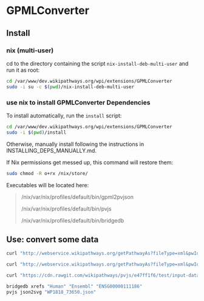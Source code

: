 # GPMLConverter

## Install

### nix (multi-user)
cd to the directory containing the script `nix-install-deb-multi-user` and run it as root:
```sh
cd /var/www/dev.wikipathways.org/wpi/extensions/GPMLConverter
sudo -i su -c $(pwd)/nix-install-deb-multi-user
```

### use nix to install GPMLConverter Dependencies

To install automatically, run the `install` script:
```sh
cd /var/www/dev.wikipathways.org/wpi/extensions/GPMLConverter
sudo -i $(pwd)/install
```

Otherwise, manually install following the instructions in INSTALLING_DEPS_MANUALLY.md.

If Nix permissions get messed up, this command will restore them:
```sh
sudo chmod -R o+rx /nix/store/
```

Executables will be located here:
> /nix/var/nix/profiles/default/bin/gpml2pvjson
>
> /nix/var/nix/profiles/default/bin/pvjs
>
> /nix/var/nix/profiles/default/bin/bridgedb

## Use: convert some data

```sh
curl "http://webservice.wikipathways.org/getPathwayAs?fileType=xml&pwId=WP554&revision=77712&format=json" | jq -r .data | base64 --decode | gpml2pvjson --id "http://identifiers.org/wikipathways/WP554" --pathway-version "77712"

curl "http://webservice.wikipathways.org/getPathwayAs?fileType=xml&pwId=WP554&revision=77712&format=xml" | xpath "*/ns1:data/text()" | base64 --decode | gpml2pvjson --id "http://identifiers.org/wikipathways/WP554" --pathway-version "77712"

curl "https://cdn.rawgit.com/wikipathways/pvjs/e47ff1f6/test/input-data/troublesome-pathways/WP1818_73650.gpml" | gpml2pvjson --id "http://identifiers.org/wikipathways/WP1818" --pathway-version "73650" > "WP1818_73650.json"

bridgedb xrefs "Human" "Ensembl" "ENSG00000111186"
pvjs json2svg "WP1818_73650.json"
```

